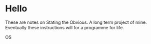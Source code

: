 # Hello

These are notes on Stating the Obvious. A long term project of mine. Eventually these instructions will for a programme for life.

OS
<!--stackedit_data:
eyJoaXN0b3J5IjpbMTgxMDMwNjYyNCw0MzI1ODM3OTVdfQ==
-->